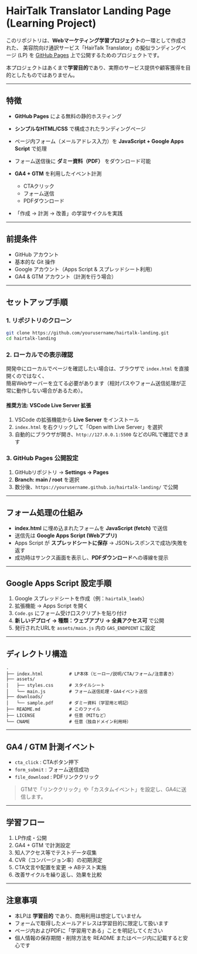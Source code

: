 # HairTalk Translator Landing Page (Learning Project)

このリポジトリは、**Webマーケティング学習プロジェクト**の一環として作成された、
美容院向け通訳サービス「HairTalk Translator」の擬似ランディングページ (LP) を
[GitHub Pages](https://pages.github.com/) 上で公開するためのプロジェクトです。

本プロジェクトはあくまで**学習目的**であり、実際のサービス提供や顧客獲得を目的としたものではありません。

---

## 特徴

* **GitHub Pages** による無料の静的ホスティング
* **シンプルなHTML/CSS** で構成されたランディングページ
* ページ内フォーム（メールアドレス入力）を **JavaScript + Google Apps Script** で処理
* フォーム送信後に **ダミー資料（PDF）** をダウンロード可能
* **GA4 + GTM** を利用したイベント計測

  * CTAクリック
  * フォーム送信
  * PDFダウンロード
* 「作成 → 計測 → 改善」の学習サイクルを実践

---

## 前提条件

* GitHub アカウント
* 基本的な Git 操作
* Google アカウント（Apps Script & スプレッドシート利用）
* GA4 & GTM アカウント（計測を行う場合）

---

## セットアップ手順

### 1. リポジトリのクローン

```bash
git clone https://github.com/yourusername/hairtalk-landing.git
cd hairtalk-landing
```

### 2. ローカルでの表示確認

開発中にローカルでページを確認したい場合は、ブラウザで `index.html` を直接開くのではなく、  
簡易Webサーバーを立てる必要があります（相対パスやフォーム送信処理が正常に動作しない場合があるため）。

#### 推奨方法: VSCode Live Server 拡張

1. VSCode の拡張機能から **Live Server** をインストール  
2. `index.html` を右クリックして「Open with Live Server」を選択  
3. 自動的にブラウザが開き、`http://127.0.0.1:5500` などのURLで確認できます

### 3. GitHub Pages 公開設定

1. GitHubリポジトリ → **Settings → Pages**
2. **Branch: main / root** を選択
3. 数分後、`https://yourusername.github.io/hairtalk-landing/` で公開

---

## フォーム処理の仕組み

* **index.html** に埋め込まれたフォームを **JavaScript (fetch)** で送信
* 送信先は **Google Apps Script (Webアプリ)**
* Apps Script が **スプレッドシートに保存** → JSONレスポンスで成功/失敗を返す
* 成功時はサンクス画面を表示し、**PDFダウンロード**への導線を提示

---

## Google Apps Script 設定手順

1. Google スプレッドシートを作成（例：`hairtalk_leads`）
2. 拡張機能 → Apps Script を開く
3. `Code.gs` にフォーム受け口スクリプトを貼り付け
4. **新しいデプロイ → 種類：ウェブアプリ → 全員アクセス可** で公開
5. 発行されたURLを `assets/main.js` 内の `GAS_ENDPOINT` に設定

---

## ディレクトリ構造

```
.
├── index.html          # LP本体（ヒーロー/説明/CTA/フォーム/注意書き）
├── assets/
│   ├── styles.css      # スタイルシート
│   └── main.js         # フォーム送信処理・GA4イベント送信
├── downloads/
│   └── sample.pdf      # ダミー資料（学習用と明記）
├── README.md           # このファイル
├── LICENSE             # 任意（MITなど）
└── CNAME               # 任意（独自ドメイン利用時）
```

---

## GA4 / GTM 計測イベント

* `cta_click` : CTAボタン押下
* `form_submit` : フォーム送信成功
* `file_download` : PDFリンククリック

> GTMで「リンククリック」や「カスタムイベント」を設定し、GA4に送信します。

---

## 学習フロー

1. LP作成・公開
2. GA4 + GTM で計測設定
3. 知人アクセス等でテストデータ収集
4. CVR（コンバージョン率）の初期測定
5. CTA文言や配置を変更 → ABテスト実施
6. 改善サイクルを繰り返し、効果を比較

---

## 注意事項

* 本LPは **学習目的** であり、商用利用は想定していません
* フォームで取得したメールアドレスは学習目的に限定して扱います
* ページ内およびPDFに「学習用である」ことを明記してください
* 個人情報の保存期間・削除方法を README またはページ内に記載すると安心です